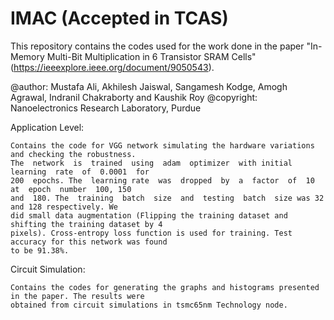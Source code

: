 # IMAC (Accepted in TCAS)

This repository contains the codes used for the work done in the paper "In-Memory Multi-Bit Multiplication in 6 Transistor SRAM Cells" (https://ieeexplore.ieee.org/document/9050543). 

@author: Mustafa Ali, Akhilesh Jaiswal, Sangamesh Kodge, Amogh Agrawal, Indranil Chakraborty and Kaushik Roy
@copyright: Nanoelectronics Research Laboratory, Purdue

Application Level:

    Contains the code for VGG network simulating the hardware variations and checking the robustness. 
    The  network  is  trained  using  adam  optimizer  with initial  learning  rate  of  0.0001  for  
    200  epochs. The  learning rate  was  dropped  by  a  factor  of  10  at  epoch  number  100, 150  
    and  180. The  training  batch  size  and  testing  batch  size was 32 and 128 respectively. We 
    did small data augmentation (Flipping the training dataset and shifting the training dataset by 4 
    pixels). Cross-entropy loss function is used for training. Test accuracy for this network was found 
    to be 91.38%.

Circuit Simulation:

    Contains the codes for generating the graphs and histograms presented in the paper. The results were
    obtained from circuit simulations in tsmc65nm Technology node.

